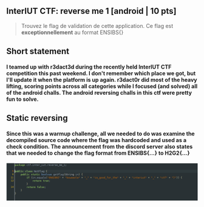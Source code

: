 ## InterIUT CTF: reverse me 1 [android | 10 pts]
> Trouvez le flag de validation de cette application.
Ce flag est **exceptionnellement** au format ENSIBS{}

## Short statement
#### I teamed up with r3dact3d during the recently held InterIUT CTF competition this past weekend. I don't remember which place we got, but I'll update it when the platform is up again. r3dact0r did most of the heavy lifting, scoring points across all categories while I focused (and solved) all of the android challs. The android reversing challs in this ctf were pretty fun to solve. 

## Static reversing
#### Since this was a warmup challenge, all we needed to do was examine the decompiled source code where the flag was hardcoded and used as a check condition. The announcement from the discord server also states that we needed to change the flag format from ENSIBS{...} to H2G2{...} 

![](rev1_jadx.png)